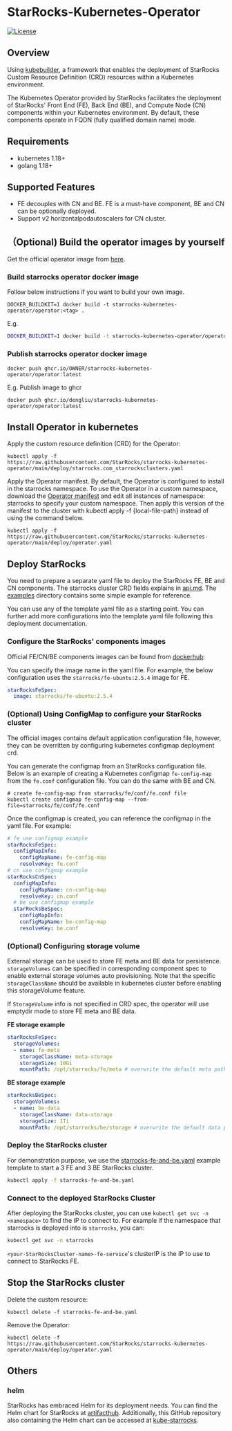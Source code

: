 # StarRocks-Kubernetes-Operator

[![License](https://img.shields.io/badge/License-Apache%202.0-blue.svg)](https://opensource.org/licenses/Apache-2.0)

## Overview

Using [kubebuilder](https://github.com/kubernetes-sigs/kubebuilder), a framework that enables the deployment of
StarRocks Custom Resource Definition (CRD) resources within a Kubernetes environment.

The Kubernetes Operator provided by StarRocks facilitates the deployment of StarRocks' Front End (FE), Back End (BE),
and Compute Node (CN) components within your Kubernetes environment. By default, these components operate in FQDN (fully
qualified domain name) mode.

## Requirements

* kubernetes 1.18+
* golang 1.18+

## Supported Features

* FE decouples with CN and BE. FE is a must-have component, BE and CN can be optionally deployed.
* Support v2 horizontalpodautoscalers for CN cluster.

## （Optional) Build the operator images by yourself

Get the official operator image from [here](https://hub.docker.com/r/starrocks/centos-operator/tags).

### Build starrocks operator docker image

Follow below instructions if you want to build your own image.

```
DOCKER_BUILDKIT=1 docker build -t starrocks-kubernetes-operator/operator:<tag> .
```

E.g.

```bash
DOCKER_BUILDKIT=1 docker build -t starrocks-kubernetes-operator/operator:latest .
```

### Publish starrocks operator docker image

```
docker push ghcr.io/OWNER/starrocks-kubernetes-operator/operator:latest
```

E.g.
Publish image to ghcr

```shell
docker push ghcr.io/dengliu/starrocks-kubernetes-operator/operator:latest
```

## Install Operator in kubernetes

Apply the custom resource definition (CRD) for the Operator:

```shell
kubectl apply -f https://raw.githubusercontent.com/StarRocks/starrocks-kubernetes-operator/main/deploy/starrocks.com_starrocksclusters.yaml
```

Apply the Operator manifest. By default, the Operator is configured to install in the starrocks namespace.
To use the Operator in a custom namespace, download
the [Operator manifest](https://raw.githubusercontent.com/StarRocks/starrocks-kubernetes-operator/main/deploy/operator.yaml)
and edit all instances of namespace: starrocks to specify your custom namespace.
Then apply this version of the manifest to the cluster with kubectl apply -f {local-file-path} instead of using the
command below.

```shell
kubectl apply -f https://raw.githubusercontent.com/StarRocks/starrocks-kubernetes-operator/main/deploy/operator.yaml
```

## Deploy StarRocks

You need to prepare a separate yaml file to deploy the StarRocks FE, BE and CN components.
The starrocks cluster CRD fields explains in [api.md](./doc/api.md).
The [examples](./examples/starrocks) directory contains some simple example for reference.

You can use any of the template yaml file as a starting point. You can further add more configurations into the template
yaml file following this deployment documentation.

### Configure the StarRocks' components images

Official FE/CN/BE components images can be found from [dockerhub](https://hub.docker.com/u/starrocks):

You can specify the image name in the yaml file.
For example, the below configuration uses the `starrocks/fe-ubuntu:2.5.4` image for FE.

```yaml
starRocksFeSpec:
  image: starrocks/fe-ubuntu:2.5.4
```

### (Optional) Using ConfigMap to configure your StarRocks cluster

The official images contains default application configuration file, however, they can be overritten by configuring
kubernetes configmap deployment crd.

You can generate the configmap from an StarRocks configuration file.
Below is an example of creating a Kubernetes configmap `fe-config-map` from the `fe.conf` configuration file. You can do
the same with BE and CN.

```shell
# create fe-config-map from starrocks/fe/conf/fe.conf file
kubectl create configmap fe-config-map --from-file=starrocks/fe/conf/fe.conf
```

Once the configmap is created, you can reference the configmap in the yaml file.
For example:

```yaml
# fe use configmap example
starRocksFeSpec:
  configMapInfo:
    configMapName: fe-config-map
    resolveKey: fe.conf
# cn use configmap example
starRocksCnSpec:
  configMapInfo:
    configMapName: cn-config-map
    resolveKey: cn.conf
  # be use configmap example
  starRocksBeSpec:
    configMapInfo:
    configMapName: be-config-map
    resolveKey: be.conf
```

### (Optional) Configuring storage volume

External storage can be used to store FE meta and BE data for persistence. `storageVolumes` can be specified in
corresponding component spec to enable external storage volumes auto provisioning. Note that the
specific `storageClassName` should be available in kubernetes cluster before enabling this storageVolume feature.

If `StorageVolume` info is not specified in CRD spec, the operator will use emptydir mode to store FE meta and BE data.

**FE storage example**

```yaml
starRocksFeSpec:
  storageVolumes:
  - name: fe-meta
    storageClassName: meta-storage
    storageSize: 10Gi
    mountPath: /opt/starrocks/fe/meta # overwrite the default meta path
```

**BE storage example**

```yaml
starRocksBeSpec:
  storageVolumes:
  - name: be-data
    storageClassName: data-storage
    storageSize: 1Ti
    mountPath: /opt/starrocks/be/storage # overwrite the default data path
```

### Deploy the StarRocks cluster

For demonstration purpose, we use the [starrocks-fe-and-be.yaml](./examples/starrocks/starrocks-fe-and-be.yaml) example
template to start a 3 FE and 3 BE StarRocks cluster.

```bash
kubectl apply -f starrocks-fe-and-be.yaml
```

### Connect to the deployed StarRocks Cluster

After deploying the StarRocks cluster, you can use `kubectl get svc -n <namespace>` to find the IP to connect to. For
example if the namespace that starrocks is deployed into is `starrocks`, you can:

```bash
kubectl get svc -n starrocks
```

`<your-StarRocksCluster-name>-fe-service`'s clusterIP is the IP to use to connect to StarRocks FE.

## Stop the StarRocks cluster

Delete the custom resource:

```shell
kubectl delete -f starrocks-fe-and-be.yaml
```

Remove the Operator:

```shell
kubectl delete -f  https://raw.githubusercontent.com/StarRocks/starrocks-kubernetes-operator/main/deploy/operator.yaml
```

## Others

### helm

StarRocks has embraced Helm for its deployment needs. You can find the Helm chart for StarRocks
at [artifacthub](https://artifacthub.io/packages/helm/kube-starrocks/kube-starrocks).
Additionally, this GitHub repository also containing the Helm chart can be accessed
at [kube-starrocks](https://github.com/StarRocks/starrocks-kubernetes-operator/tree/main/helm-charts/charts/kube-starrocks).